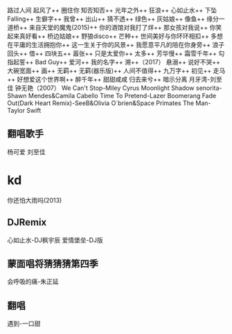 路过人间
起风了++
圈住你
知否知否++
光年之外++
狂浪++
心如止水++
下坠Falling++
生僻字++
我曾++
出山++
猜不透++
绿色++
灰姑娘++
像鱼++
缘分一道桥++
来自天堂的魔鬼(2015)++
你的酒馆对我打了烊++
那女孩对我说++
你笑起来真好看++
桥边姑娘++
野狼disco++
芒种++
世间美好与你环环相扣++
多想在平庸的生活拥抱你++
这一生关于你的风景++
我愿意平凡的陪在你身旁++
浪子回头++
借++
四块五++
嚣张++
只是太爱你++
太多++
芳华慢++
霜雪千年++
勾指起誓++
Bad Guy++
爱河++
我的名字++
溯++（2017）
悬溺++
说好不哭++
大碗宽面++
画++
无羁++
无羁(器乐版)++
人间不值得++
九万字++
初见++
走马++
好想爱这个世界啊++
醉千年++
甜甜咸咸
归去来兮++
暗示分离
月牙湾-刘至佳
钟无艳（2007）
We Can't Stop-Miley Cyrus
Moonlight Shadow
senorita-Shawn Mendes&Camila Cabello
Time To Pretend-Lazer Boomerang
Fade Out(Dark Heart Remix)-SeeB&Olivia O`brien&Space Primates
The Man-Taylor Swift
## 翻唱歌手
杨可爱
刘至佳
# kd
你还怕大雨吗(2013)
## DJRemix
心如止水-DJ枫宇辰
爱情堡垒-DJ版
## 蒙面唱将猜猜猜第四季
会呼吸的痛-朱正延
## 翻唱
遇到-一口甜
